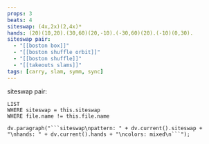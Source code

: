 ```yaml
---
props: 3
beats: 4
siteswap: (4x,2x)(2,4x)*
hands: (20)(10,20).(30,60)(20,-10).(-30,60)(20).(-10)(0,30).
siteswap pair:
  - "[[boston box]]"
  - "[[boston shuffle orbit]]"
  - "[[boston shuffle]]"
  - "[[takeouts slams]]"
tags: [carry, slam, symm, sync]
---
```

siteswap pair:
```dataview
LIST
WHERE siteswap = this.siteswap
WHERE file.name != this.file.name
```
```dataviewjs
dv.paragraph("```siteswap\npattern: " + dv.current().siteswap + "\nhands: " + dv.current().hands + "\ncolors: mixed\n```");
```
